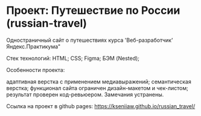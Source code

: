 # Проект: Путешествие по России (russian-travel)

Одностраничный сайт о путешествиях курса 'Веб-разработчик' Яндекс.Практикума"

Стек технологий:
HTML;
CSS;
Figma;
БЭМ (Nested);

Особенности проекта:

адаптивная верстка с применением медиавыражений;
семантическая верстка;
функционал сайта ограничен дизайн-макетом и чек-листом;
результат проверен код-ревьюером. Замечания устранены.

Ссылка на проект в github pages: https://kseniiaw.github.io/russian_travel/
